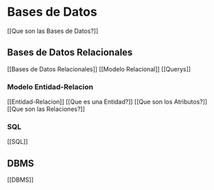 # Bases de Datos
[[Que son las Bases de Datos?]]

## Bases de Datos Relacionales
[[Bases de Datos Relacionales]]
[[Modelo Relacional]]
[[Querys]]

### Modelo Entidad-Relacion
[[Entidad-Relacion]]
[[Que es una Entidad?]]
[[Que son los Atributos?]]
[[Que son las Relaciones?]]

### SQL
[[SQL]]

## DBMS
[[DBMS]]